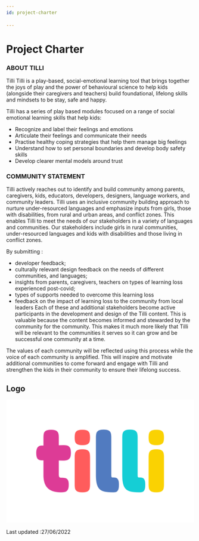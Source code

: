 ```yaml
---
id: project-charter

---
```


# Project Charter

### ABOUT TILLI

Tilli 
Tilli is a play-based, social-emotional learning tool that brings together the joys of play and the power of behavioural science to help kids (alongside their caregivers and teachers) build foundational, lifelong skills and mindsets to be stay, safe and happy. 

Tilli has a series of play based modules focused on a range of social emotional learning skills that help kids: 

- Recognize and label their feelings and emotions 
- Articulate their feelings and communicate their needs 
- Practise healthy coping strategies that help them manage big feelings 
- Understand how to set personal boundaries and develop body safety skills 
- Develop clearer mental models around trust


### COMMUNITY STATEMENT 

Tilli actively reaches out to identify and build community among parents, caregivers, kids, educators, developers, designers, language workers, and community leaders. Tilli uses an inclusive community building approach to nurture under-resourced languages and emphasize inputs from girls, those with disabilities, from rural and urban areas, and conflict zones. This enables Tilli to meet the needs of our stakeholders in a variety of languages and communities. Our stakeholders include girls in rural communities, under-resourced languages and kids with disabilities and those living in conflict zones.

By submitting :
- developer feedback;
- culturally relevant design feedback on the needs of different communities, and languages;
- insights from parents, caregivers, teachers on types of learning loss experienced post-covid;
- types of supports needed to overcome this learning loss
- feedback on the impact of learning loss to the community from local leaders
Each of these and additional stakeholders become active participants in the development and design of the Tilli content. This is valuable because the content becomes informed and stewarded by the community for the community. This makes it much more likely that Tilli will be relevant to the communities it serves so it can grow and be successful one community at a time.

The values of each community will be reflected using this process while the voice of each community is amplified. This will inspire and motivate additional communities to come forward and engage with Tilli and strengthen the kids in their community to ensure their lifelong success.

## Logo

 ![LogoMain](./images/LogoMain.png "LogoMain") 




Last updated :27/06/2022
